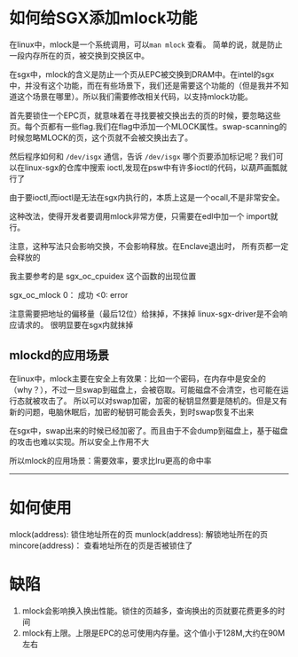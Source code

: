 # 如何给SGX添加mlock功能

在linux中，mlock是一个系统调用，可以`man mlock` 查看。 简单的说，就是防止一段内存所在的页，被交换到交换区中。

在sgx中，mlock的含义是防止一个页从EPC被交换到DRAM中。在intel的sgx中，并没有这个功能，而在有些场景下，我们还是需要这个功能的（但是我并不知道这个场景在哪里）。所以我们需要修改相关代码，以支持mlock功能。

首先要锁住一个EPC页，就意味着在寻找要被交换出去的页的时候，要忽略这些页。每个页都有一些flag.我们在flag中添加一个MLOCK属性。swap-scanning的时候忽略MLOCK的页，这个页就不会被交换出去了。

然后程序如何和 `/dev/isgx` 通信，告诉 `/dev/isgx` 哪个页要添加标记呢？我们可以在linux-sgx的仓库中搜索 ioctl,发现在psw中有许多ioctl的代码，以葫芦画瓢就行了

由于要ioctl,而ioctl是无法在sgx内执行的，本质上这是一个ocall,不是非常安全。

这种改法，使得开发者要调用mlock非常方便，只需要在edl中加一个 import就行。

注意，这种写法只会影响交换，不会影响释放。在Enclave退出时， 所有页都一定会释放的

我主要参考的是 sgx_oc_cpuidex 这个函数的出现位置

sgx_oc_mlock 
0： 成功
<0: error 


注意需要把地址的偏移量（最后12位）给抹掉，不抹掉 linux-sgx-driver是不会响应请求的。
很明显要在sgx内就抹掉

## mlockd的应用场景
在linux中，mlock主要在安全上有效果：比如一个密码，在内存中是安全的（why？），不过一旦swap到磁盘上，会被窃取。可能磁盘不会清空，也可能在运行态就被攻击了。
所以可以对swap加密，加密的秘钥显然要是随机的。但是又有新的问题，电脑休眠后，加密的秘钥可能会丢失，到时swap恢复不出来

在sgx中，swap出来的时候已经加密了。而且由于不会dump到磁盘上，基于磁盘的攻击也难以实现。所以安全上作用不大

所以mlock的应用场景：需要效率，要求比lru更高的命中率

-------
# 如何使用
mlock(address): 锁住地址所在的页
munlock(address): 解锁地址所在的页
mincore(address)： 查看地址所在的页是否被锁住了

# 缺陷
1. mlock会影响换入换出性能。锁住的页越多，查询换出的页就要花费更多的时间
2. mlock有上限。上限是EPC的总可使用内存量。这个值小于128M,大约在90M左右
